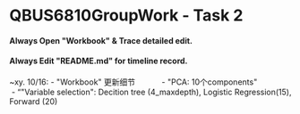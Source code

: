 # QBUS6810GroupWork - Task 2

#### Always Open "Workbook" & Trace detailed edit.
#### Always Edit "README.md" for timeline record.

~xy. 10/16: - "Workbook" 更新细节
            - "PCA: 10个components"   
            - “"Variable selection": Decition tree (4_maxdepth), Logistic Regression(15), Forward (20)
